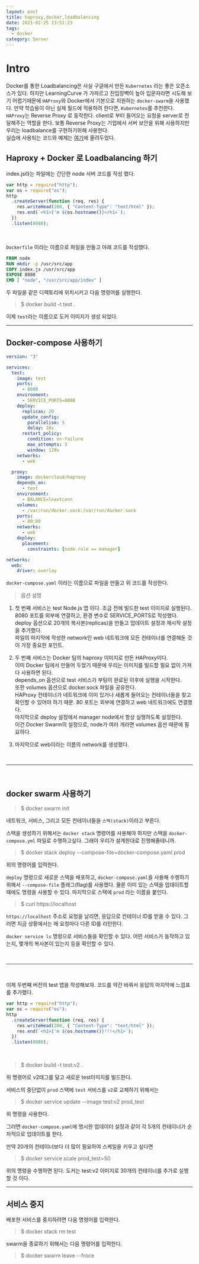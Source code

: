 ```yaml
---
layout: post
title: haproxy,docker,loadbalancing
date: 2021-02-25 13:51:23
tags:
  - docker
category: Server
---
```


# Intro

Docker를 통한 Loadbalancing은 사실 구글에서 만든 `Kubernetes` 라는 좋은 오픈소스가 있다. 하지만 LearningCurve 가 가파르고 진입장벽이 높아 입문자라면 시도해 보기 어렵기때문에 `HAProxy`와 Docker에서 기본으로 지원하는 `docker-swarm`을 사용했다. 만약 학습용이 아닌 실제 필드에 적용하려 한다면, `Kubernetes`를 추천한다.<br>
`HAProxy`는 Reverse Proxy 로 동작한다. client로 부터 들어오는 요청을 server로 전달해주는 역할을 한다. 보통 Reverse Proxy는 기업에서 서버 보안을 위해 사용하지만 우리는 loadbalance를 구현하기위해 사용한다.<br>
실습에 사용되는 코드와 예제는 <a href="https://github.com/yuta-97/docker_practice/tree/main/haproxy_loadbalancing" target="_balnk">여기</a>에 올려두었다.

## Haproxy + Docker 로 Loadbalancing 하기

index.js라는 파일에는 간단한 node 서버 코드를 작성 했다.

```js
var http = require("http");
var os = require("os");
http
  .createServer(function (req, res) {
    res.writeHead(200, { "Content-Type": "text/html" });
    res.end(`<h1>I'm ${os.hostname()}</h1>`);
  })
  .listen(8080);
```

<br>

`Dockerfile` 이라는 이름으로 파일을 만들고 아래 코드를 작성했다.

```dockerfile
FROM node
RUN mkdir -p /usr/src/app
COPY index.js /usr/src/app
EXPOSE 8080
CMD [ "node", "/usr/src/app/index" ]
```

두 파일을 같은 디렉토리에 위치시키고 다음 명령어를 실행한다.

> $ docker build -t test .

이제 `test`라는 이름으로 도커 이미지가 생성 되었다.

---

## Docker-compose 사용하기

```yaml
version: "3"

services:
  test:
    image: test
    ports:
      - 8080
    environment:
      - SERVICE_PORTS=8080
    deploy:
      replicas: 20
      update_config:
        parallelism: 5
        delay: 10s
      restart_policy:
        condition: on-failure
        max_attempts: 3
        window: 120s
    networks:
      - web

  proxy:
    image: dockercloud/haproxy
    depends_on:
      - test
    environment:
      - BALANCE=leastconn
    volumes:
      - /var/run/docker.sock:/var/run/docker.sock
    ports:
      - 80:80
    networks:
      - web
    deploy:
      placement:
        constraints: [node.role == manager]

networks:
  web:
    driver: overlay
```

`docker-compose.yaml` 이라는 이름으로 파일을 만들고 위 코드를 작성한다.

> 옵션 설명

1. 첫 번째 서비스는 test Node.js 앱 이다. 조금 전에 빌드한 test 이미지로 실행된다.<br>8080 포트를 외부에 연결하고, 환경 변수로 SERVICE_PORTS로 작성했다.<br>deploy 옵션으로 20개의 복사본(replicas)을 만들고 업데이트 설정과 재시작 설정을 추가했다.<br>파일의 마지막에 작성한 network인 web 네트워크에 모든 컨테이너를 연결해둔 것이 가장 중요한 포인트.

2. 두 번째 서비스는 Docker 팀의 haproxy 이미지로 만든 HAProxy이다.<br>이미 Docker 팀에서 만들어 두었기 때문에 우리는 이미지를 빌드할 필요 없이 가져다 사용하면 된다.<br>depends_on 옵션으로 test 서비스가 부팅이 완료된 이후에 실행을 시작한다.<br>또한 volumes 옵션으로 docker.sock 파일을 공유한다.<br>HAProxy 컨테이너가 네트워크에 이미 있거나 새롭게 들어오는 컨테이너들을 찾고 확인할 수 있어야 하기 때문. 80 포트는 외부에 연결하고 web 네트워크에도 연결했다.<br>마지막으로 deploy 설정에서 manager node에서 항상 실행하도록 설정한다.<br>이건 Docker Swarm의 설정으로, node가 여러 개라면 volumes 옵션 때문에 필요하다.

3. 마지막으로 web이라는 이름의 network를 생성했다.

<br>

---

<br>

## docker swarm 사용하기

> $ docker swarm init

네트워크, 서비스, 그리고 모든 컨테이너들을 `스택(stack)`이라고 부른다.

스택을 생성하기 위해서는 `docker stack` 명령어를 사용해야 하지만 스택을 `docker-compose.yml` 파일로 수행하고싶다. 그래야 우리가 설계한대로 진행해줄테니까.

> $ docker stack deploy --compose-file=docker-compose.yaml prod

위의 명령어를 입력한다.

`deploy` 명령으로 새로운 스택을 배포하고, `docker-compose.yaml`을 사용해 수행하기 위해서 `--compose-file` 플래그(flag)를 사용했다. 물론 이미 있는 스택을 업데이트할 때에도 명령을 사용할 수 있다. 마지막으로 스택에 `prod` 라는 이름을 붙인다.

> $ curl https://localhost

`https://localhost` 주소로 요청을 날리면, 응답으로 컨테이너 ID를 받을 수 있다. 그러면 지금 상황에서는 매 요청마다 다른 ID를 리턴한다.

`docker service ls` 명령으로 서비스들을 확인할 수 있다. 어떤 서비스가 동작하고 있는지, 몇개의 복사본이 있는지 등을 확인할 수 있다.

<br>

---

<br>

이제 두번째 버전의 test 앱을 작성해보자. 코드를 약간 바꿔서 응답의 마지막에 느낌표를 추가했다.
<br>

```js
var http = require("http");
var os = require("os");
http
  .createServer(function (req, res) {
    res.writeHead(200, { "Content-Type": "text/html" });
    res.end(`<h1>I'm ${os.hostname()}!!!</h1>`);
  })
  .listen(8080);
```

<br>

> $ docker build -t test:v2 .

위 명령어로 v2태그를 달고 새로운 test이미지를 빌드한다.

서비스의 중단없이 `prod` 스택에 `test` 서비스를 `v2`로 교체하기 위해서는

> $ docker service update --image test:v2 prod_test

위 명령을 사용한다.

그러면 `docker-compose.yaml`에 명시한 업데이터 설정과 같이 각 5개의 컨테이너가 순차적으로 업데이트를 한다.

만약 20개의 컨테이너보다 더 많이 필요하여 스케일을 키우고 싶다면

> $ docker service scale prod_test=50

위의 명령을 수행하면 된다. 도커는 test:v2 이미지로 30개의 컨테이너를 추가로 실행할 것 이다.

---

## 서비스 중지

배포한 서비스를 중지하려면 다음 명령어를 입력한다.

> $ docker stack rm test

swarm을 종료하기 위해서는 다음 명령어를 입력한다.

> $ docker swarm leave --froce
